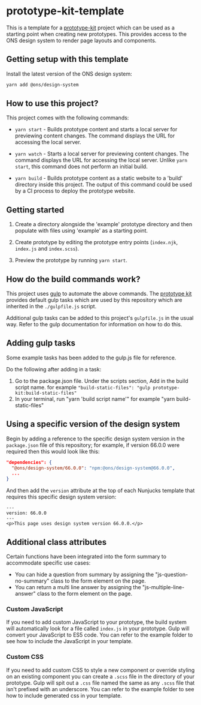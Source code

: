 # prototype-kit-template

This is a template for a [prototype-kit](https://github.com/ONSdigital/prototype-kit) project which can be used as a starting point when creating new prototypes. This provides access to the ONS design system to render page layouts and components.

## Getting setup with this template

Install the latest version of the ONS design system:

```bash
yarn add @ons/design-system
```

## How to use this project?

This project comes with the following commands:

- `yarn start` - Builds prototype content and starts a local server for previewing content changes. The command displays the URL for accessing the local server.

- `yarn watch` - Starts a local server for previewing content changes. The command displays the URL for accessing the local server. Unlike `yarn start`, this command does not perform an initial build.

- `yarn build` - Builds prototype content as a static website to a 'build' directory inside this project. The output of this command could be used by a CI process to deploy the prototype website.

## Getting started

1. Create a directory alongside the 'example' prototype directory and then populate with files using 'example' as a starting point.

2. Create prototype by editing the prototype entry points (`index.njk`, `index.js` and `index.scss`).

3. Preview the prototype by running `yarn start`.

## How do the build commands work?

This project uses [gulp](https://gulpjs.com/) to automate the above commands. The [prototype kit]({{PROTOTYPE_KIT_HOMEPAGE}}) provides default gulp tasks which are used by this repository which are inherited in the `./gulpfile.js` script.

Additional gulp tasks can be added to this project's `gulpfile.js` in the usual way. Refer to the gulp documentation for information on how to do this.

## Adding gulp tasks

Some example tasks has been added to the gulp.js file for reference.

Do the following after adding in a task:

1. Go to the package.json file. Under the scripts section, Add in the build script name. for example `"build-static-files": "gulp prototype-kit:build-static-files"`
2. In your terminal, run "yarn 'build script name'" for example "yarn build-static-files"

## Using a specific version of the design system

Begin by adding a reference to the specific design system version in the `package.json` file of this repository; for example, if version 66.0.0 were required then this would look like this:

```json
"dependencies": {
  "@ons/design-system/66.0.0": "npm:@ons/design-system@66.0.0",
  ...
}
```

And then add the `version` attribute at the top of each Nunjucks template that requires this specific design system version:

```nunjucks
---
version: 66.0.0
---
<p>This page uses design system version 66.0.0.</p>
```

## Additional class attributes

Certain functions have been integrated into the form summary to accommodate specific use cases:

- You can hide a question from summary by assigning the "js-question-no-summary" class to the form element on the page.
- You can return a multi line answer by assigning the "js-multiple-line-answer" class to the form element on the page.

### Custom JavaScript

If you need to add custom JavaScript to your prototype, the build system will automatically look for a file called `index.js` in your prototype. Gulp will convert your JavaScript to ES5 code. You can refer to the example folder to see how to include the JavaScript in your template.

### Custom CSS

If you need to add custom CSS to style a new component or override styling on an existing component you can create a `.scss` file in the directory of your prototype. Gulp will spit out a `.css` file named the same as any `.scss` file that isn't prefixed with an underscore. You can refer to the example folder to see how to include generated css in your template.

